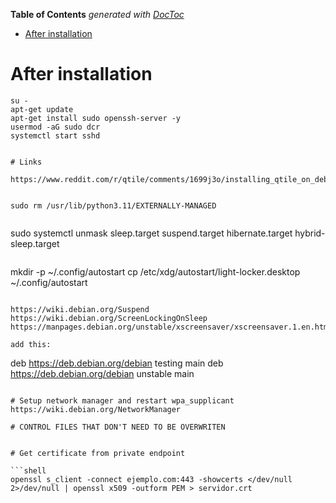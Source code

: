 <!-- START doctoc generated TOC please keep comment here to allow auto update -->
<!-- DON'T EDIT THIS SECTION, INSTEAD RE-RUN doctoc TO UPDATE -->
**Table of Contents**  *generated with [DocToc](https://github.com/thlorenz/doctoc)*

- [After installation](#after-installation)

<!-- END doctoc generated TOC please keep comment here to allow auto update -->

# After installation

```shell
su -
apt-get update
apt-get install sudo openssh-server -y
usermod -aG sudo dcr
systemctl start sshd
```


```

# Links

https://www.reddit.com/r/qtile/comments/1699j3o/installing_qtile_on_debian_12_bookworm_guide/


sudo rm /usr/lib/python3.11/EXTERNALLY-MANAGED


```
sudo systemctl unmask sleep.target suspend.target hibernate.target hybrid-sleep.target
```

```
mkdir -p ~/.config/autostart
cp /etc/xdg/autostart/light-locker.desktop ~/.config/autostart
```

https://wiki.debian.org/Suspend
https://wiki.debian.org/ScreenLockingOnSleep
https://manpages.debian.org/unstable/xscreensaver/xscreensaver.1.en.html

add this:

```
deb https://deb.debian.org/debian testing main
deb https://deb.debian.org/debian unstable main
```

# Setup network manager and restart wpa_supplicant
https://wiki.debian.org/NetworkManager

# CONTROL FILES THAT DON'T NEED TO BE OVERWRITEN


# Get certificate from private endpoint

```shell
openssl s_client -connect ejemplo.com:443 -showcerts </dev/null 2>/dev/null | openssl x509 -outform PEM > servidor.crt
```